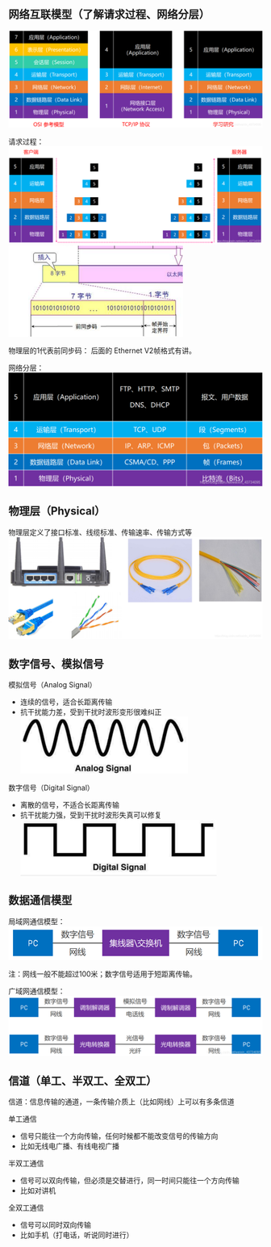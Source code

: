 ## 网络互联模型（了解请求过程、网络分层）

![osi](./static/osi.png)

请求过程：
![osi](./static/osi2.png)
![physical](./static/physical-1.png)


物理层的1代表前同步码：
后面的 Ethernet V2帧格式有讲。

网络分层：
![osi](./static/osi3.png)


## 物理层（Physical）
物理层定义了接口标准、线缆标准、传输速率、传输方式等
![physical](./static/physical-2.png)


## 数字信号、模拟信号
模拟信号（Analog Signal）
- 连续的信号，适合长距离传输
- 抗干扰能力差，受到干扰时波形变形很难纠正
![physical](./static/physical-3.png)

数字信号（Digital Signal）
- 离散的信号，不适合长距离传输
- 抗干扰能力强，受到干扰时波形失真可以修复
![physical](./static/physical-4.png)

## 数据通信模型
局域网通信模型：
![physical](./static/physical-5.png)

注：网线一般不能超过100米；数字信号适用于短距离传输。

广域网通信模型：
![physical](./static/physical-6.png)

## 信道（单工、半双工、全双工）
信道：信息传输的通道，一条传输介质上（比如网线）上可以有多条信道

单工通信
- 信号只能往一个方向传输，任何时候都不能改变信号的传输方向
- 比如无线电广播、有线电视广播

半双工通信

- 信号可以双向传输，但必须是交替进行，同一时间只能往一个方向传输
- 比如对讲机

全双工通信
- 信号可以同时双向传输
- 比如手机（打电话，听说同时进行）
